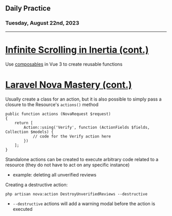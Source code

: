 ## Daily Practice
### Tuesday, August 22nd, 2023
---


# [Infinite Scrolling in Inertia (cont.)](https://laracasts.com/series/infinite-scrolling-in-inertia) 


Use [composables](https://vuejs.org/guide/reusability/composables.html) in Vue 3 to create reusable functions



# [Laravel Nova Mastery (cont.)](https://laracasts.com/series/laravel-nova-mastery-2023-edition) 


Usually create a class for an action, but it is also possible to simply pass a closure to the Resource's `actions()` method
```
public function actions (NovaRequest $request)
{
    return [
        Action::using('Verify', function (ActionFields $fields, Collection $models) {
            // code for the Verify action here
        })
    ];
}
```

Standalone actions can be created to execute arbitrary code related to a resource (they do not have to act on any specific instance)
- example: deleting all unverified reviews

Creating a destructive action:
```
php artisan nova:action DestroyUnverifiedReviews --destructive
```
- `--destructive` actions will add a warning modal before the action is executed
